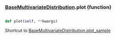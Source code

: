 ### [BaseMultivariateDistribution](BaseMultivariateDistribution.md).plot (function)


```py

def plot(self, **kwargs)

```



Shortcut to [BaseMultivariateDistribution.plot_sample](BaseMultivariateDistribution.plot_sample.md)

